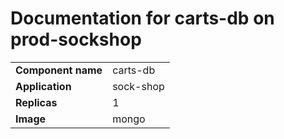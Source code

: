 # Documentation for carts-db on prod-sockshop

|||
| --- | ---- |
| **Component name** | carts-db |
| **Application** | sock-shop |
| **Replicas** | 1 |
| **Image** | mongo |

